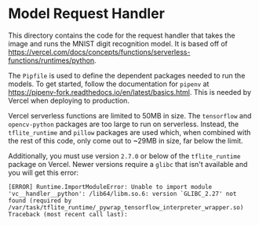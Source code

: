# Model Request Handler

This directory contains the code for the request handler that takes the image
and runs the MNIST digit recognition model. It is based off of
https://vercel.com/docs/concepts/functions/serverless-functions/runtimes/python.

The `Pipfile` is used to define the dependent packages needed to run the
models. To get started, follow the documentation for `pipenv` at
https://pipenv-fork.readthedocs.io/en/latest/basics.html. This is needed by
Vercel when deploying to production.

Vercel serverless functions are limited to 50MB in size. The `tensorflow` and
`opencv-python` packages are too large to run on serverless. Instead, the
`tflite_runtime` and `pillow` packages are used which, when combined with the
rest of this code, only come out to ~29MB in size, far below the limit.

Additionally, you must use version `2.7.0` or below of the `tflite_runtime`
package on Vercel. Newer versions require a `glibc` that isn't available and
you will get this error:

```
[ERROR] Runtime.ImportModuleError: Unable to import module 'vc__handler__python': /lib64/libm.so.6: version `GLIBC_2.27' not found (required by /var/task/tflite_runtime/_pywrap_tensorflow_interpreter_wrapper.so)
Traceback (most recent call last):
```
